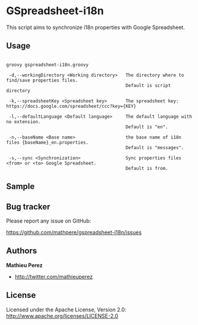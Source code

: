 # GSpreadsheet-i18n

This script aims to synchronize i18n properties with Google Spreadsheet.

## Usage

```shell

groovy gspreadsheet-i18n.groovy 

 -d,--workingDirectory <Working directory>   The directory where to find/save properties files.
                                             Default is script directory

 -k,--spreadsheetKey <Spreadsheet key>       The spreadsheet key: https://docs.google.com/spreadsheet/ccc?key={KEY}

 -l,--defaultLanguage <Default language>     The default language with no extension. 
	                                         Default is "en".

 -n,--baseName <Base name>                   the base name of i18n files {baseName}_en.properties.
                                             Default is "messages".

 -s,--sync <Synchronization>                 Sync properties files <from> or <to> Google Spreadsheet.
                                             Default is from.
```

## Sample



## Bug tracker

Please report any issue on GitHub: 

https://github.com/mathpere/gspreadsheet-i18n/issues


## Authors

**Mathieu Perez**

+ http://twitter.com/mathieuperez


## License

Licensed under the Apache License, Version 2.0: http://www.apache.org/licenses/LICENSE-2.0